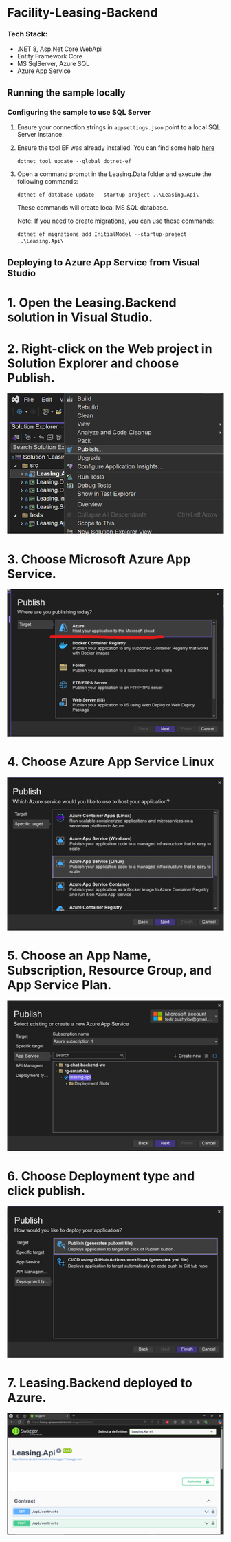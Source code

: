 # Facility-Leasing-Backend

### Tech Stack:
- .NET 8, Asp.Net Core WebApi
-  Entity Framework Core
- MS SqlServer, Azure SQL
- Azure App Service

## Running the sample locally

### Configuring the sample to use SQL Server

1. Ensure your connection strings in `appsettings.json` point to a local SQL Server instance.
1. Ensure the tool EF was already installed. You can find some help [here](https://docs.microsoft.com/ef/core/miscellaneous/cli/dotnet)

    ```
    dotnet tool update --global dotnet-ef
    ```

1. Open a command prompt in the Leasing.Data folder and execute the following commands:

    ```    dotnet restore
    dotnet ef database update --startup-project ..\Leasing.Api\ 
    ```

    These commands will create local MS SQL database.

    Note: If you need to create migrations, you can use these commands:

    ```    -- create migration (from Leasing.Data folder CLI)
    dotnet ef migrations add InitialModel --startup-project ..\Leasing.Api\
    ```

## Deploying to Azure App Service from Visual Studio

# 1. Open the Leasing.Backend solution in Visual Studio.

# 2. Right-click on the Web project in Solution Explorer and choose Publish.

![Leasing.Backend how to publish app to azure](img\img1.png)

# 3. Choose Microsoft Azure App Service.

![Leasing.Backend how to publish app to azure](img\img3.png)

# 4. Choose Azure App Service Linux 

![Leasing.Backend how to publish app to azure](img\Choose-Azure-App-Service-Linux-Plan.png)

# 5. Choose an App Name, Subscription, Resource Group, and App Service Plan.

![Leasing.Backend how to publish app to azure](img\Choose-App-Service-WebApp.png)

# 6. Choose Deployment type and click publish.

![Leasing.Backend how to publish app to azure](img\Deploy-Type-PublishProfile.png)

# 7. Leasing.Backend deployed to Azure.

![Leasing.Backend how to publish app to azure](img\Leasing-Api-Deployed.png)

